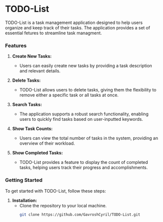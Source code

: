 # TODO-List

TODO-List is a task management application designed to help users organize and keep track of their tasks. The application provides a set of essential fetures to streamline task managment.

### Features

1. **Create New Tasks:**
   - Users can easily create new tasks by providing a task description and relevant details.

2. **Delete Tasks:**
   - TODO-List allows users to delete tasks, giving them the flexibility to remove either a specific task or all tasks at once.

3. **Search Tasks:**
   - The application supports a robust search functionality, enabling users to quickly find tasks based on user-inputted keywords.

4. **Show Task Counts:**
   - Users can view the total number of tasks in the system, providing an overview of their workload.

5. **Show Completed Tasks:**
   - TODO-List provides a feature to display the count of completed tasks, helping users track their progress and accomplishments.

### Getting Started

To get started with TODO-List, follow these steps:

1. **Installation:**
   - Clone the repository to your local machine.
     ```bash
     git clone https://github.com/GavroshCyril/TODO-List.git
     ```